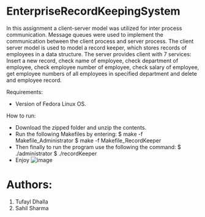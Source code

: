 # EnterpriseRecordKeepingSystem

In this assignment a client-server model was utilized for inter process communication. Message queues were used to implement the communication between the client process and server process. The client server model is used to model a record keeper, which stores records of employees in a data structure. The server provides client with 7 services: Insert a new record, check name of employee, check department of employee, check employee number of employee, check salary of employee, get employee numbers of all employees in specified department and delete and employee record.

Requirements:
- Version of Fedora Linux OS.


How to run:
- Download the zipped folder and unzip the contents.
- Run the following Makefiles by entering:
	$ make -f Makefile_Administrator
	$ make -f Makefile_RecordKeeper
- Then finally to run the program use the following the command:
	$ ./administrator
	$ ./recordKeeper
- Enjoy
![image](https://user-images.githubusercontent.com/43677998/116346075-7d6bc280-a7b7-11eb-8e7b-3749cd85457f.png)

# Authors:
1. Tufayl Dhalla
2. Sahil Sharma
